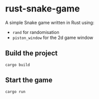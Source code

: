 # rust-snake-game
 A simple Snake game written in Rust using:
- `rand` for randomisation
- `piston_window` for the 2d game window

## Build the project
```
cargo build
```

## Start the game 
```
cargo run
```
